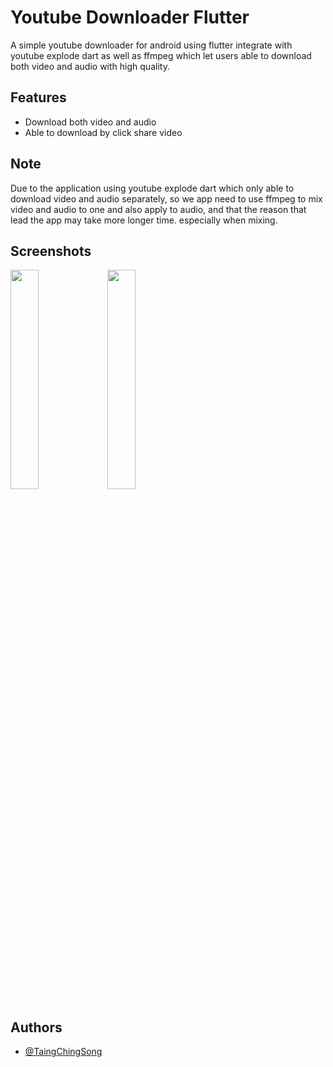 
# Youtube Downloader Flutter

A simple youtube downloader for android using flutter integrate with youtube explode dart as well as ffmpeg which let users able to download both video and audio with high quality.


## Features

- Download both video and audio
- Able to download by click share video

## Note

Due to the application using youtube explode dart which only able to download video and audio separately, so we app need to use ffmpeg to mix video and audio to one and also apply to audio, and that the reason that lead the app may take more longer time. especially when mixing. 

## Screenshots

<p float="left">
  <img src="https://github.com/user-attachments/assets/1cae694a-36e5-4bc7-a65f-f1c90a331270" width="30%" />
  <img src="https://github.com/user-attachments/assets/764c15f7-0c54-4b92-9abf-c8c1af8731a1" width="30%" />
</p>


## Authors

- [@TaingChingSong](https://github.com/JingSongJai)


